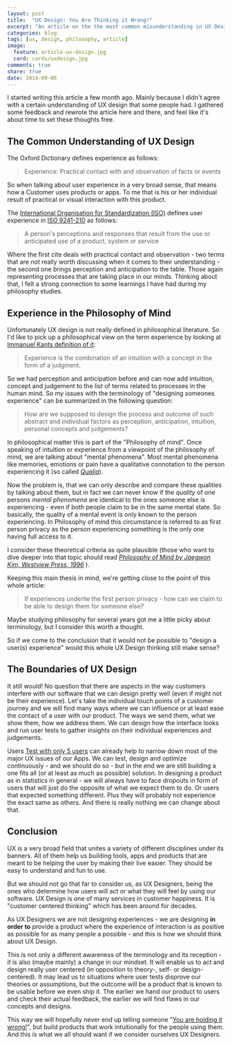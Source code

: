 ```yaml
---
layout: post
title:  "UX Design: You Are Thinking it Wrong!"
excerpt: "An article on the the most common misunderstanding in UX Design."
categories: blog
tags: [ux, design, philosophy, article]
image:
  feature: article-ux-design.jpg
  card: cards/uxdesign.jpg
comments: true
share: true
date: 2014-09-06
---
```


I started writing this article a few month ago. Mainly because I didn't agree with a certain understanding of UX design that some people had. I gathered some feedback and rewrote the article here and there, and feel like it's about time to set these thoughts free.

## The Common Understanding of UX Design

The Oxford Dictionary defines experience as follows:

> Experience: Practical contact with and observation of facts or events

So when talking about user experience in a very broad sense, that means how a Customer uses products or apps. To me that is his or her individual result of practical or visual interaction with this product.

The [International Organisation for Standardization (ISO)](//iso.org) defines user experience in [ISO 9241-210](//www.iso.org/iso/home/store/catalogue_tc/catalogue_detail.htm?csnumber=52075) as follows:

> A person's perceptions and responses that result from the use or anticipated use of a product, system or service

Where the first cite deals with practical contact and observation - two terms that are not really worth discussing when it comes to their understanding - the second one brings perception and anticipation to the table. Those again representing processes that are taking place in our minds. Thinking about that, I felt a strong connection to some learnings I have had during my philosophy studies.

## Experience in the Philosophy of Mind

Unfortunately UX design is not really defined in philosophical literature. So I'd like to pick up a philosophical view on the term experience by looking at [Immanuel Kants definition of it](//staffweb.hkbu.edu.hk/ppp/ksp1/KSPglos.html):

> Experience is the combination of an intuition with a concept in the form of a judgment.

So we had perception and anticipation before and can now add intuition, concept and judgement to the list of terms related to processes in the human mind. So my issues with the terminology of "designing someones experience" can be summarized in the following question:

> How are we supposed to design the process and outcome of such abstract and individual factors as perception, anticipation, intuition, personal concepts and judgements?

In philosophical matter this is part of the "Philosophy of mind". Once speaking of intuition or experience from a viewpoint of the philosophy of mind,  we are talking about "mental phenomena". Most mental phenomena like memories, emotions or pain have a qualitative connotation to the person experiencing it  (so called *[Qualia](//plato.stanford.edu/entries/qualia/)*).

Now the problem is, that we can only describe and compare these qualities by talking about them, but in fact we can never know if the *quality* of one persons *mental phenomena* are identical to the ones someone else is experiencing - even if both people claim to be in the same mental state. So basically, the quality of a mental event is only known to the person experiencing. In Philosophy of mind this circumstance is referred to as first person privacy as the person experiencing something is the only one having full access to it.

I consider these theoretical criteria as quite plausible (those who want to dive deeper into that topic should read [*Philosophy of Mind by Jaegwon Kim, Westview Press, 1996*](//www.amazon.de/gp/product/0813344581?ie=UTF8&camp=3206&creative=21426&creativeASIN=0813344581&linkCode=shr&tag=httpaethermde-21&linkId=ZCUY76RDBSOCBBZA&qid=1411627401&sr=8-1&keywords=jaegwon+kim) ).

Keeping this main thesis in mind, we're getting close to the point of this whole article:

> If experiences underlie the first person privacy - how can we claim to be able to design them for someone else?

Maybe studying philosophy for several years got me a little picky about terminology, but I consider this worth a thought.

So if we come to the conclusion that it would not be possible to "design a user(s) experience" would this whole UX Design thinking still make sense?

## The Boundaries of UX Design

It still would! No question that there are aspects in the way customers interfere with our software that we can design pretty well (even if might not be their experience). Let's take the individual touch points of a customer journey and we will find many ways where we can influence or at least ease the contact of a user with our product. The ways we send them, what we show them, how we address them. We can design how the interface looks and run user tests to gather insights on their individual experiences and judgements.

Users [Test with only 5 users](//www.measuringusability.com/five-users.php) can already help to narrow down most of the major UX issues of our Apps. We can test, design and optimize continuously - and we should do so -  but in the end we are still building a one fits all (or at least as much as possible) solution. In designing a product as in statistics in general - we will always have to face dropouts in form of users that will just do the opposite of what we expect them to do. Or users that expected something different. Plus they will probably not experience the exact same as others. And there is really nothing we can change about that.

## Conclusion

UX is a very broad field that unites a variety of different disciplines under its banners. All of them help us building tools, apps and products that are meant to be helping the user by making their live easier. They should be easy to understand and fun to use.

But we should not go that far to consider us, as UX Designers, being the ones who determine how users will act or what they will feel by using our software. UX Design is one of many services in customer happiness. It is "customer centered thinking" which has been around for decades.

As UX Designers we are not designing experiences - we are designing **in order to** provide a product where the experience of interaction is as positive as possible for as many people a possible - and this is how we should think about UX Design.

This is not only a different awareness of the terminology and its reception - it is also (maybe mainly) a change in our mindset. It will enable us to act and design really user centered (in opposition to theory-, self- or design-centered). It may lead us to situations where user tests disprove our theories or assumptions, but the outcome will be a product that is known to be usable before we even ship it. The earlier we hand our product to users and check their actual feedback, the earlier we will find flaws in our concepts and designs.

This way we will hopefully never end up telling someone "[You are holding it wrong!](//www.engadget.com/2010/06/24/apple-responds-over-iphone-4-reception-issues-youre-holding-th/)", but build products that work intuitionally for the people using them. And this is what we all should want if we consider ourselves UX Designers.

